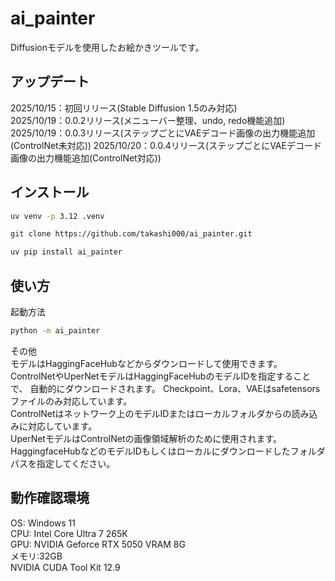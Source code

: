 # ai_painter

Diffusionモデルを使用したお絵かきツールです。

## アップデート

2025/10/15：初回リリース(Stable Diffusion 1.5のみ対応)\
2025/10/19：0.0.2リリース(メニューバー整理、undo, redo機能追加)\
2025/10/19：0.0.3リリース(ステップごとにVAEデコード画像の出力機能追加(ControlNet未対応))
2025/10/20：0.0.4リリース(ステップごとにVAEデコード画像の出力機能追加(ControlNet対応))

## インストール

```sh
uv venv -p 3.12 .venv
```

```sh
git clone https://github.com/takashi000/ai_painter.git
```

```sh
uv pip install ai_painter
```

## 使い方

起動方法

```sh
python -m ai_painter
```

その他\
モデルはHaggingFaceHubなどからダウンロードして使用できます。
ControlNetやUperNetモデルはHaggingFaceHubのモデルIDを指定することで、
自動的にダウンロードされます。
Checkpoint、Lora、VAEはsafetensorsファイルのみ対応しています。\
ControlNetはネットワーク上のモデルIDまたはローカルフォルダからの読み込みに対応しています。\
UperNetモデルはControlNetの画像領域解析のために使用されます。HaggingfaceHubなどのモデルIDもしくはローカルにダウンロードしたフォルダパスを指定してください。

## 動作確認環境

OS: Windows 11\
CPU: Intel Core Ultra 7 265K\
GPU: NVIDIA Geforce RTX 5050 VRAM 8G\
メモリ:32GB\
NVIDIA CUDA Tool Kit 12.9
